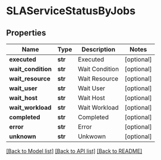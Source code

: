 # SLAServiceStatusByJobs

## Properties
Name | Type | Description | Notes
------------ | ------------- | ------------- | -------------
**executed** | **str** | Executed | [optional] 
**wait_condition** | **str** | Wait Condition | [optional] 
**wait_resource** | **str** | Wait Resource | [optional] 
**wait_user** | **str** | Wait User | [optional] 
**wait_host** | **str** | Wait Host | [optional] 
**wait_workload** | **str** | Wait Workload | [optional] 
**completed** | **str** | Completed | [optional] 
**error** | **str** | Error | [optional] 
**unknown** | **str** | Unkwown | [optional] 

[[Back to Model list]](../README.md#documentation-for-models) [[Back to API list]](../README.md#documentation-for-api-endpoints) [[Back to README]](../README.md)



